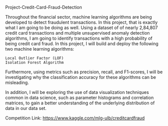Project-Credit-Card-Fraud-Detection

Throughout the financial sector, machine learning algorithms are being developed to detect fraudulent transactions. In this project, that is exactly what I am going to be doing as well. Using a dataset of of nearly 2,84,807 credit card transactions and multiple unsupervised anomaly detection algorithms, I am going to identify transactions with a high probability of being credit card fraud. In this project, I will build and deploy the following two machine learning algorithms:

    Local Outlier Factor (LOF)
    Isolation Forest Algorithm

Furthermore, using metrics such as precision, recall, and F1-scores, I will be investigating why the classification accuracy for these algorithms can be misleading.

In addition, I will be exploring the use of data visualization techniques common in data science, such as parameter histograms and correlation matrices, to gain a better understanding of the underlying distribution of data in our data set.



Competition Link: https://www.kaggle.com/mlg-ulb/creditcardfraud
